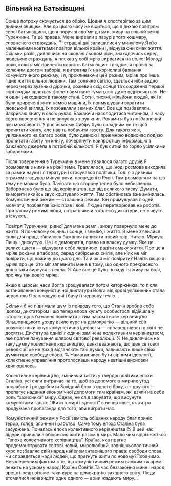 ## Вільний на Батьківщині
Сонце потроху скочується до обрію.
Щодня я спостерігаю за цим дивним явищем.
Але до цього часу не віриться, що я дихаю повітрям своєї батьківщини, що я поруч зі своїми дітьми, живу на вільній землі Туреччини.
Та це правда.
Мене вирвали з пазурів того кошмару, сповненого страждань.
Ті страшні дні залишилися у минулому.Я п’ю маленькими ковтками повітря вільної країни і, відчуваючи смак життя.
Скільки разів, дивлячись на сковані льодом ріки, знаходячись серед людських страждань, я плекав у собі мрію вирватися на волю!
Молоді роки, коли я міг принести користь батьківщині і людям, я провів за колючим дротом таборів, я витратив їх на корисливі бажання комуністичного режиму, і я, проклинаючи цей режим, мріяв про інше гідне життя вільної людини.
Там сонячне світло, здається ніби видно через через вузенькі дірочки, рожевий схід сонця та сходження першої зорі людям здається фіолетовим наче туман,світ дуже відрізняється.
Не я один знаходився в такому стані.
Сотні, тисячі, мільйони людей, як і я були приречені жити немов машини, їх примушували втратити людський вигляд, їх позбавляли земних благ.
Все ще позбавляли.
Закриваю книгу в своїх руках.
Бажаючи насолодитися читанням, з часу свого повернення я не випускав з рук книг.
Роками я був позбавлений цієї можливості.
У російському Сибіру було складним не те щоб прочитати книгу, але навіть побачити газету.
Для такого як я, ув’язненого на багато років, було дивною і приємною водночас подією прочитати газету чи книгу, почерпнути найпростішу інформацію з бажаного джерела в потрібній кількості.
Я був ситий по горло усілякими заборонами.

Після повернення в Туреччину в мене з’явилося багато друзів.Я розмовляв з ними на різні теми.
Траплялося, що іноді розмова виходила за рамки науки і літератури і стосувався політики.
Тоді я з дивним страхом згадував минулі роки, проведені в Росії.
Там розмовляти на цю тему не можна було.
Зачіпати цю сторону тепер було небезпечно.
Заборонено було що від керівництва, що від великого тиску.
Думати, вимовити якийсь звук коштувало життя.
Там обстановка вже змінилась.
Комуністичний режим — страшний режим. Він примушував людей мовчати, позбавляв їхніх прав і волі. Людей перетворював на роботів.
При такому режимі люди, потрапляючи в колесо диктатури, не живуть, а існують.

Повітря Туреччини, рідної для мене землі, знову повернуло мене до життя.
Я по-новому оцінив: і сонце, і землю, і життя.
В мене з’явилися сили для праці, з’явилося бажання написати новий твір.
Читаю.
Міркую.
Пишу і дискутую.
Це і є демократія, право на власну думку.
Яке це велике щастя — відчувати себе людиною, радіти смаку життя.
Про це я мріяв роками в таборах, серед сибірських снігів, але ніяк не міг повірити, що доживу до цього дня.
Та й як я міг повірити?
Навіть якщо я і мріяв про це, хто міг запевнити мене в тому, що одного прекрасного дня я таки вирвуся з пекла.
% Але все це було позаду і я живу на волі, про яку так довго мріяв.

Якщо в царські часи Волга зрошувалася потом каторжників, то після встановлення комуністичної диктатури Волга від крові ув’язнених стала червоною Я заплющую очі і бачу її червону течію...

Скільки б не піднімали шум із приводу того, що Сталін зробив себе ідолом, диктатором і що тепер епоха культу особистості відійшла у історію, що є бажання покінчити з тим часом і нове керівництво більшовицького уряду взяло курс на демократію — вільний світ розуміє: поки існує комуністична ідеологія — справедливості в світі не досягти. Диктатура однієї людини замінена колективним керівництвом, яке прагне панування шляхом світової революції.
% Не дивлячись на таку думку колективне керівництво, деякі вважають, що ідея світової революції це не вихід відганяють такі думки, залишають лише свіжі думки про свободу слова.
% Намагаючись бути вірними ідеології, колективне управління проголосивши народу невтішні висновки хвилювалось.

Колективне керівництво, змінивши тактику твердої політики епохи Сталіна, усі сили витрачає на те, щоб за допомогою мирних угод послабити і роздрібнити Західний блок з одного боку, а з другого — пропагує надання економічної допомоги тим країнам, які взяли на себе роль “захисника” миру.
Однак, не слід забувати, що висунуте комуністами гасло: “Жити в мирі і єдності” є не що інше, як хитро продумана пропаганда для того, аби виграти час.

Комуністичний режим у Росії замість обіцяних народу благ приніс терор, голод, злочини і рабство. Саме тому епоха Сталіна була засуджена.
Почалась епоха колективного керівництва
% В цей час лідери прийшли з обіцянкою жити разом в мирі.
Мало чим відрізняється і “епоха колективного керівництва”. Країна, яка прагне продемонструвати світові новий, миролюбний, зовнішньополітичний курс позбавляє свій народ найелементарнішого права: свободи слова.
Чи справдяться надії людей, що прагнуть жити по новому?Побачимо.
Незаперечним фактом є те, що комуністичний режим важким тягарем лежить на усьому народі Країни Совітів.Та час беззаконня мине і народ врешті-решт візьме-таки курс на демократію західного світу.
Люди втомилися ненавидіти одне одного — вони жадають миру...
